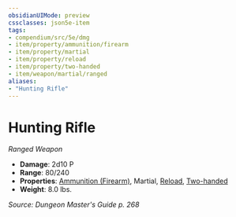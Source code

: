 ```yaml
---
obsidianUIMode: preview
cssclasses: json5e-item
tags:
- compendium/src/5e/dmg
- item/property/ammunition/firearm
- item/property/martial
- item/property/reload
- item/property/two-handed
- item/weapon/martial/ranged
aliases: 
- "Hunting Rifle"
---
```

# Hunting Rifle
*Ranged Weapon*  

- **Damage**: 2d10 P
- **Range**: 80/240
- **Properties**: [Ammunition (Firearm)](/3-Mechanics/CLI/rules/item-properties.md#Ammunition%20(Firearm)), Martial, [Reload](/3-Mechanics/CLI/rules/item-properties.md#Reload), [Two-handed](/3-Mechanics/CLI/rules/item-properties.md#Two-handed)
- **Weight**: 8.0 lbs.

*Source: Dungeon Master's Guide p. 268*